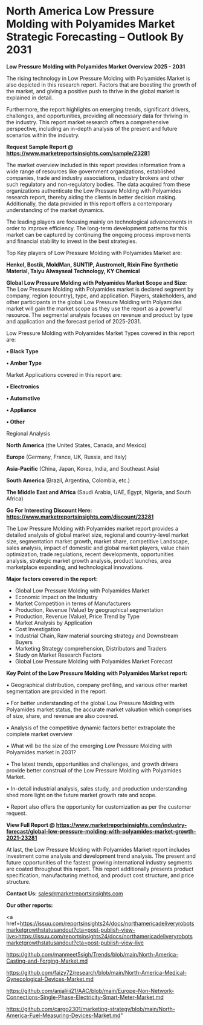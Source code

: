 # North America Low Pressure Molding with Polyamides Market Strategic Forecasting – Outlook By 2031

<Strong> Low Pressure Molding with Polyamides Market Overview 2025 - 2031</strong>

The rising technology in Low Pressure Molding with Polyamides Market is also depicted in this research report. Factors that are boosting the growth of the market, and giving a positive push to thrive in the global market is explained in detail.

Furthermore, the report highlights on emerging trends, significant drivers, challenges, and opportunities, providing all necessary data for thriving in the industry. This report market research offers a comprehensive perspective, including an in-depth analysis of the present and future scenarios within the industry.

<strong>Request Sample Report @ <a href=https://www.marketreportsinsights.com/sample/23281>https://www.marketreportsinsights.com/sample/23281</a></strong>

The market overview included in this report provides information from a wide range of resources like government organizations, established companies, trade and industry associations, industry brokers and other such regulatory and non-regulatory bodies. The data acquired from these organizations authenticate the Low Pressure Molding with Polyamides research report, thereby aiding the clients in better decision making. Additionally, the data provided in this report offers a contemporary understanding of the market dynamics.

The leading players are focusing mainly on technological advancements in order to improve efficiency. The long-term development patterns for this market can be captured by continuing the ongoing process improvements and financial stability to invest in the best strategies.

Top Key players of Low Pressure Molding with Polyamides Market are:

<strong>Henkel, Bostik, MoldMan, SUNTIP, Austromelt, Rixin Fine Synthetic Material, Taiyu Alwayseal Technology, KY Chemical</strong>

<strong><b>Global Low Pressure Molding with Polyamides Market Scope and Size:</b></strong>
The Low Pressure Molding with Polyamides market is declared segment by company, region (country), type, and application. Players, stakeholders, and other participants in the global Low Pressure Molding with Polyamides market will gain the market scope as they use the report as a powerful resource. The segmental analysis focuses on revenue and product by type and application and the forecast period of 2025-2031.

Low Pressure Molding with Polyamides Market Types covered in this report are:

<strong>• Black Type

• Amber Type</strong>

Market Applications covered in this report are:

<strong>• Electronics

• Automotive

• Appliance

• Other</strong> 

Regional Analysis

<strong>North America</strong> (the United States, Canada, and Mexico)

<strong>Europe</strong> (Germany, France, UK, Russia, and Italy)

<strong>Asia-Pacific</strong> (China, Japan, Korea, India, and Southeast Asia)

<strong>South America</strong> (Brazil, Argentina, Colombia, etc.)

<strong>The Middle East and Africa</strong> (Saudi Arabia, UAE, Egypt, Nigeria, and South Africa)

<strong>Go For Interesting Discount Here: <a href=https://www.marketreportsinsights.com/discount/23281>https://www.marketreportsinsights.com/discount/23281</a></strong>

The Low Pressure Molding with Polyamides market report provides a detailed analysis of global market size, regional and country-level market size, segmentation market growth, market share, competitive Landscape, sales analysis, impact of domestic and global market players, value chain optimization, trade regulations, recent developments, opportunities analysis, strategic market growth analysis, product launches, area marketplace expanding, and technological innovations.

<strong><b>Major factors covered in the report:</b></strong>
<ul>
  <li>Global Low Pressure Molding with Polyamides Market </li>
  <li>Economic Impact on the Industry</li>
  <li>Market Competition in terms of Manufacturers</li>
  <li>Production, Revenue (Value) by geographical segmentation</li>
  <li>Production, Revenue (Value), Price Trend by Type</li>
  <li>Market Analysis by Application</li>
  <li>Cost Investigation</li>
  <li>Industrial Chain, Raw material sourcing strategy and Downstream Buyers</li>
  <li>Marketing Strategy comprehension, Distributors and Traders</li>
  <li>Study on Market Research Factors</li>
  <li>Global Low Pressure Molding with Polyamides Market Forecast</li>
</ul>

<strong><b>Key Point of the Low Pressure Molding with Polyamides Market report:</b></strong>

• Geographical distribution, company profiling, and various other market segmentation are provided in the report.

• For better understanding of the global Low Pressure Molding with Polyamides market status, the accurate market valuation which comprises of size, share, and revenue are also covered.

• Analysis of the competitive dynamic factors better extrapolate the complete market overview

• What will be the size of the emerging Low Pressure Molding with Polyamides market in 2031?

• The latest trends, opportunities and challenges, and growth drivers provide better construal of the Low Pressure Molding with Polyamides Market.

• In-detail industrial analysis, sales study, and production understanding shed more light on the future market growth rate and scope.

• Report also offers the opportunity for customization as per the customer request.

<strong><b>View Full Report @ <a href=https://www.marketreportsinsights.com/industry-forecast/global-low-pressure-molding-with-polyamides-market-growth-2021-23281>https://www.marketreportsinsights.com/industry-forecast/global-low-pressure-molding-with-polyamides-market-growth-2021-23281</a></b></strong>


At last, the Low Pressure Molding with Polyamides Market report includes investment come analysis and development trend analysis. The present and future opportunities of the fastest growing international industry segments are coated throughout this report. This report additionally presents product specification, manufacturing method, and product cost structure, and price structure.

<strong>Contact Us:</strong>
sales@marketreportsinsights.com

<strong>Our other reports:</strong>

<a href=https://issuu.com/reportsinsights24/docs/northamericadeliveryrobotsmarketgrowthstatusandout?cta=post-publish-view-live>https://issuu.com/reportsinsights24/docs/northamericadeliveryrobotsmarketgrowthstatusandout?cta=post-publish-view-live</a>

<a href=https://github.com/manmeet5sigh/Trends/blob/main/North-America-Casting-and-Forging-Market.md>https://github.com/manmeet5sigh/Trends/blob/main/North-America-Casting-and-Forging-Market.md</a>

<a href=https://github.com/faizy72/research/blob/main/North-America-Medical-Gynecological-Devices-Market.md>https://github.com/faizy72/research/blob/main/North-America-Medical-Gynecological-Devices-Market.md</a>

<a href=https://github.com/anjaliiii21/AAC/blob/main/Europe-Non-Network-Connections-Single-Phase-Electricity-Smart-Meter-Market.md>https://github.com/anjaliiii21/AAC/blob/main/Europe-Non-Network-Connections-Single-Phase-Electricity-Smart-Meter-Market.md</a>

<a href=https://github.com/cargo2301/marketing-strategy/blob/main/North-America-Fuel-Measuring-Devices-Market.md>https://github.com/cargo2301/marketing-strategy/blob/main/North-America-Fuel-Measuring-Devices-Market.md</a>"
